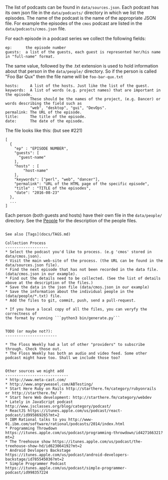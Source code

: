 The list of podcasts can be found in ```data/sources.json```.
Each podcast has its own json file in the ```data/podcasts/``` directory in which we list the episodes.
The name of the podcast is the name of the appropriate JSON file.
For example the episodes of the ```cmos``` podcast are listed in the ```data/podcasts/cmos.json``` file.

For each episode in a podcast series we collect the following fields:

```commandline
ep:      the episode number
guests:  a list of the guests, each guest is represented her/his name in "full-name" format.
```

The same value, followed by the .txt extension is used to hold information about that person
in the ```data/people/``` directory.
So if the person is called "Foo Bar Qux" then the file name will be ```foo-bar-qux.txt```

```
hosts:     A list of the hosts. Just like the list of the guest.
keywords:  A list of words (e.g. project names) that are important in the episode.
           These should be the names of the project, (e.g. Dancer) or words describing the field such as
           "web", "desktop", "gui", "DevOps".
permalink: The URL of the episode.
title:     The title of the episode.
date:      The date of the episode.
```

The file looks like this: (but see #221)

```
[
  {
    "ep" : "EPISODE NUMBER",
    "guests": [
      "guest-name"
    ],
    "hosts" : [
        "host-name"
    ],
    "keywords": ["perl", "web", "dancer"],
    "permalink": "URL of the HTML page of the specific episode",
    "title" : "TITLE of the episodes",
    "date": "2016-08-23"
  },
  ...
]
```

Each person (both guests and hosts) have their own file in the ```data/people/``` directory.
See the [People](docs/PEOPLE.md) for the description of the people files.

```

See also [Tags](docs/TAGS.md)

Collection Process
-------------------
* Select the podcast you'd like to process. (e.g 'cmos' stored in data/cmos.json).
* Visit the main web-site of the process. (the URL can be found in the data/sources.json file).
* Find the next episode that has not been recorded in the data file. (data/cmos.json in our example).
* Find out the details need to be collected. (See the list of details above at the description of the files.)
* Save the data in the json file (data/cmos.json in our example)
* Save the information about the individual people in the (data/people/*.txt) file.
* Add the files to git, commit, push, send a pull-request.

* If you have a local copy of all the files, you can veryfy the correctness of
the format by running ```python3 bin/generate.py```


TODO (or maybe not?):
-----------------------

* The Floss Weekly had a lot of other "providers" to subscribe through. Check those out.
* The Floss Weekly has both an audio and video feed. Some other podcast might have too. Shall we include those too?


Other sources we might add
----------------------------
* http://www.meta-cast.com/
* http://www.angryweasel.com/ABTesting/
* Start Here Ruby on Rails http://starthere.fm/category/rubyonrails   or http://starthere.fm/ ?
* Start here Web development: http://starthere.fm/category/webdev
* Lately in JavaScript podcast http://www.jsclasses.org/blog/category/podcast/
* ReactJS https://itunes.apple.com/us/podcast/react-podcast/id995869265?mt=2
* IBM Rational talks to you http://www-01.ibm.com/software/rational/podcasts/2014/index.html
* Programming Throwdown https://itunes.apple.com/us/podcast/programming-throwdown/id427166321?mt=2
* The Treehouse show https://itunes.apple.com/us/podcast/the-treehouse-show-hd/id623064192?mt=2
* Android Devlopers Backstage https://itunes.apple.com/us/podcast/android-developers-backstage/id785545036?mt=2
* Simple Programmer Podcast https://itunes.apple.com/us/podcast/simple-programmer-podcast/id998357224



